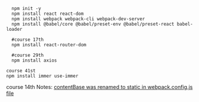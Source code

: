 ```
  npm init -y
  npm install react react-dom
  npm install webpack webpack-cli webpack-dev-server
  npm install @babel/core @babel/preset-env @babel/preset-react babel-loader
```

```
  #course 17th
  npm install react-router-dom
```

```
  #course 29th
  npm install axios
```

```
course 41st
npm install immer use-immer

```

course 14th Notes:
[contentBase was renamed to static in webpack.config.js file](https://github.com/webpack/webpack-dev-server/issues/2958#issuecomment-757141969)
